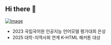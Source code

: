 ## Hi there 👋

[![Image](https://fila.studiosoyu.com/discord/user/665578605136576512?theme=dark&detail=true)](https://discord.com/users/665578605136576512)

- 2023 국립국어원 인공지능 언어모델 평가대회 은상
- 2025 대학-지역사회 연계 K-HTML 해커톤 대상
